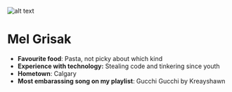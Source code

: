 ![alt text](http://she-explores.com/wp-content/uploads/2016/10/download-11.jpg)
# Mel Grisak

* __Favourite food__: Pasta, not picky about which kind
* __Experience with technology:__ Stealing code and tinkering since youth
* __Hometown__: Calgary
* __Most embarassing song on my playlist__: Gucchi Gucchi by Kreayshawn 

